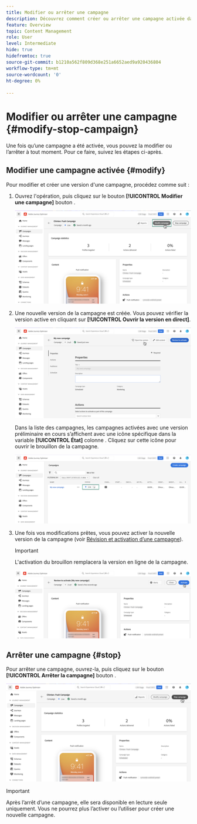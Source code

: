```yaml
---
title: Modifier ou arrêter une campagne
description: Découvrez comment créer ou arrêter une campagne activée dans [!DNL Journey Optimizer]
feature: Overview
topic: Content Management
role: User
level: Intermediate
hide: true
hidefromtoc: true
source-git-commit: b1210a562f809d368e251a6652aed9a920436804
workflow-type: tm+mt
source-wordcount: '0'
ht-degree: 0%

---
```



# Modifier ou arrêter une campagne {#modify-stop-campaign}

Une fois qu’une campagne a été activée, vous pouvez la modifier ou l’arrêter à tout moment. Pour ce faire, suivez les étapes ci-après.

## Modifier une campagne activée {#modify}

Pour modifier et créer une version d&#39;une campagne, procédez comme suit :

1. Ouvrez l&#39;opération, puis cliquez sur le bouton **[!UICONTROL Modifier une campagne]** bouton .

   ![](assets/create-campaign-edit.png)

1. Une nouvelle version de la campagne est créée. Vous pouvez vérifier la version active en cliquant sur **[!UICONTROL Ouvrir la version en direct]**.

   ![](assets/create-campaign-draft.png)

   Dans la liste des campagnes, les campagnes activées avec une version préliminaire en cours s’affichent avec une icône spécifique dans la variable **[!UICONTROL État]** colonne . Cliquez sur cette icône pour ouvrir le brouillon de la campagne.

   ![](assets/create-campaign-edit-list.png)

1. Une fois vos modifications prêtes, vous pouvez activer la nouvelle version de la campagne (voir [Révision et activation d’une campagne](create-campaign.md#review-activate)).

   >[!IMPORTANT]
   >
   >L&#39;activation du brouillon remplacera la version en ligne de la campagne.

   ![](assets/create-campaign-activate-draft.png)

## Arrêter une campagne {#stop}

Pour arrêter une campagne, ouvrez-la, puis cliquez sur le bouton **[!UICONTROL Arrêter la campagne]** bouton .

![](assets/create-campaign-stop.png)

>[!IMPORTANT]
>
>Après l’arrêt d’une campagne, elle sera disponible en lecture seule uniquement. Vous ne pourrez plus l’activer ou l’utiliser pour créer une nouvelle campagne.
